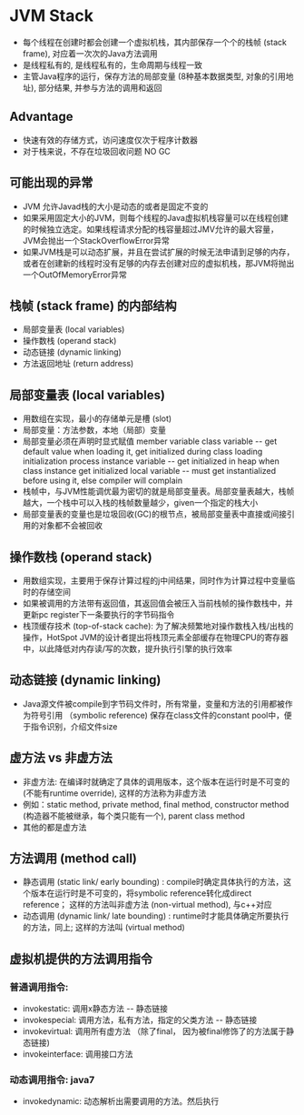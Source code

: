 # JVM Stack


* 每个线程在创建时都会创建一个虚拟机栈，其内部保存一个个的栈帧 (stack frame), 对应着一次次的Java方法调用
* 是线程私有的, 是线程私有的，生命周期与线程一致
* 主管Java程序的运行，保存方法的局部变量 (8种基本数据类型, 对象的引用地址), 部分结果, 并参与方法的调用和返回


## Advantage

* 快速有效的存储方式，访问速度仅次于程序计数器
* 对于栈来说，不存在垃圾回收问题 NO GC



## 可能出现的异常

* JVM 允许Javad栈的大小是动态的或者是固定不变的
* 如果采用固定大小的JVM，则每个线程的Java虚拟机栈容量可以在线程创建的时候独立选定。如果线程请求分配的栈容量超过JMV允许的最大容量，JVM会抛出一个StackOverflowError异常
* 如果JVM栈是可以动态扩展，并且在尝试扩展的时候无法申请到足够的内存，或者在创建新的线程时没有足够的内存去创建对应的虚拟机栈，那JVM将抛出一个OutOfMemoryError异常



## 栈帧 (stack frame) 的内部结构

* 局部变量表 (local variables)
* 操作数栈 (operand stack)
* 动态链接 (dynamic linking)
* 方法返回地址 (return address)



## 局部变量表 (local variables)

* 用数组在实现，最小的存储单元是槽 (slot)
* 局部变量：方法参数，本地（局部）变量
* 局部变量必须在声明时显式赋值
member variable
    class variable -- get default value when loading it, get initialized during class loading initialization process
    instance variable -- get initialized in heap when class instance get initialized
local variable -- must get instantialized before using it, else compiler will complain
* 栈帧中，与JVM性能调优最为密切的就是局部变量表。局部变量表越大，栈帧越大，一个栈中可以入栈的栈帧数量越少，given一个指定的栈大小
* 局部变量表的变量也是垃圾回收(GC)的根节点，被局部变量表中直接或间接引用的对象都不会被回收



## 操作数栈 (operand stack)

* 用数组实现，主要用于保存计算过程的j中间结果，同时作为计算过程中变量临时的存储空间
* 如果被调用的方法带有返回值，其返回值会被压入当前栈帧的操作数栈中，并更新pc register下一条要执行的字节码指令
* 栈顶缓存技术 (top-of-stack cache): 为了解决频繁地对操作数栈入栈/出栈的操作，HotSpot JVM的设计者提出将栈顶元素全部缓存在物理CPU的寄存器中，以此降低对内存读/写的次数，提升执行引擎的执行效率



## 动态链接 (dynamic linking)

* Java源文件被compile到字节码文件时，所有常量，变量和方法的引用都被作为符号引用 （symbolic reference) 保存在class文件的constant pool中，便于指令识别，介绍文件size



## 虚方法 vs 非虚方法

* 非虚方法: 在编译时就确定了具体的调用版本，这个版本在运行时是不可变的(不能有runtime override), 这样的方法称为非虚方法
* 例如：static method, private method, final method, constructor method (构造器不能被继承，每个类只能有一个), parent class method
* 其他的都是虚方法



## 方法调用 (method call)

* 静态调用 (static link/ early bounding) : compile时确定具体执行的方法，这个版本在运行时是不可变的，将symbolic reference转化成direct reference； 这样的方法叫非虚方法 (non-virtual method), 与c++对应
* 动态调用 (dynamic link/ late bounding) : runtime时才能具体确定所要执行的方法，同上; 这样的方法叫 (virtual method)



## 虚拟机提供的方法调用指令

### 普通调用指令: 
* invokestatic: 调用x静态方法  -- 静态链接
* invokespecial: 调用<init>方法，私有方法，指定的父类方法  -- 静态链接
* invokevirtual: 调用所有虚方法 （除了final， 因为被final修饰了的方法属于静态链接)
* invokeinterface: 调用接口方法

### 动态调用指令: java7
* invokedynamic: 动态解析出需要调用的方法。然后执行







